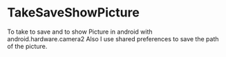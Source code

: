 # TakeSaveShowPicture
To take to save and to show Picture in android with android.hardware.camera2
Also I use shared preferences to save the path of the picture.
